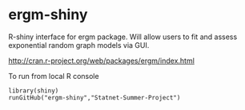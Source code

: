 ergm-shiny
==========

R-shiny interface for ergm package. Will allow users to fit and assess exponential random graph models via GUI.

http://cran.r-project.org/web/packages/ergm/index.html


To run from local R console

```
library(shiny)
runGitHub("ergm-shiny","Statnet-Summer-Project")
```
